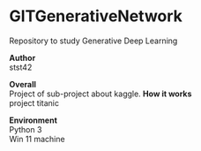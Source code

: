# GITGenerativeNetwork
Repository to study Generative Deep Learning


**Author**<br>
stst42


**Overall**<br>
Project of sub-project about kaggle.
**How it works**<br>
project titanic


**Environment**<br>
Python 3<br>
Win 11 machine<br>
